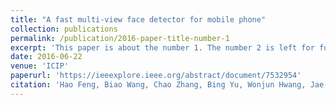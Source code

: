 ```yaml
---
title: "A fast multi-view face detector for mobile phone"
collection: publications
permalink: /publication/2016-paper-title-number-1
excerpt: 'This paper is about the number 1. The number 2 is left for future work.'
date: 2016-06-22
venue: 'ICIP'
paperurl: 'https://ieeexplore.ieee.org/abstract/document/7532954'
citation: 'Hao Feng, Biao Wang, Chao Zhang, Bing Yu, Wonjun Hwang, Jae-Joon Han, Changkyu Choi, Haitao Wang. &quot;A fast multi-view face detector for mobile phone. &quot; <i>ICIP</i>, 2016.'
---
```

